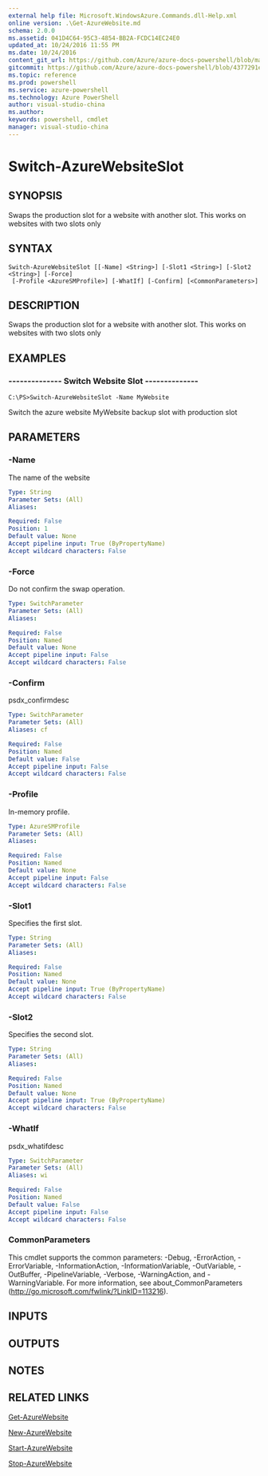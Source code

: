 ```yaml
---
external help file: Microsoft.WindowsAzure.Commands.dll-Help.xml
online version: .\Get-AzureWebsite.md
schema: 2.0.0
ms.assetid: 041D4C64-95C3-4854-BB2A-FCDC14EC24E0
updated_at: 10/24/2016 11:55 PM
ms.date: 10/24/2016
content_git_url: https://github.com/Azure/azure-docs-powershell/blob/master/azureps-cmdlets-docs/ServiceManagement/Azure.Compute/v1.6.1/Switch-AzureWebsiteSlot.md
gitcommit: https://github.com/Azure/azure-docs-powershell/blob/4377291ee360e58e2c1c5d644155daf6a0279055/azureps-cmdlets-docs/ServiceManagement/Azure.Compute/v1.6.1/Switch-AzureWebsiteSlot.md
ms.topic: reference
ms.prod: powershell
ms.service: azure-powershell
ms.technology: Azure PowerShell
author: visual-studio-china
ms.author: 
keywords: powershell, cmdlet
manager: visual-studio-china
---
```


# Switch-AzureWebsiteSlot

## SYNOPSIS
Swaps the production slot for a website with another slot.
This works on websites with two slots only

## SYNTAX

```
Switch-AzureWebsiteSlot [[-Name] <String>] [-Slot1 <String>] [-Slot2 <String>] [-Force]
 [-Profile <AzureSMProfile>] [-WhatIf] [-Confirm] [<CommonParameters>]
```

## DESCRIPTION
Swaps the production slot for a website with another slot.
This works on websites with two slots only

## EXAMPLES

### --------------  Switch Website Slot --------------
```
C:\PS>Switch-AzureWebsiteSlot -Name MyWebsite
```

Switch the azure website MyWebsite backup slot with production slot

## PARAMETERS

### -Name
The name of the website

```yaml
Type: String
Parameter Sets: (All)
Aliases: 

Required: False
Position: 1
Default value: None
Accept pipeline input: True (ByPropertyName)
Accept wildcard characters: False
```

### -Force
Do not confirm the swap operation.

```yaml
Type: SwitchParameter
Parameter Sets: (All)
Aliases: 

Required: False
Position: Named
Default value: None
Accept pipeline input: False
Accept wildcard characters: False
```

### -Confirm
psdx_confirmdesc

```yaml
Type: SwitchParameter
Parameter Sets: (All)
Aliases: cf

Required: False
Position: Named
Default value: False
Accept pipeline input: False
Accept wildcard characters: False
```

### -Profile
In-memory profile.

```yaml
Type: AzureSMProfile
Parameter Sets: (All)
Aliases: 

Required: False
Position: Named
Default value: None
Accept pipeline input: False
Accept wildcard characters: False
```

### -Slot1
Specifies the first slot.

```yaml
Type: String
Parameter Sets: (All)
Aliases: 

Required: False
Position: Named
Default value: None
Accept pipeline input: True (ByPropertyName)
Accept wildcard characters: False
```

### -Slot2
Specifies the second slot.

```yaml
Type: String
Parameter Sets: (All)
Aliases: 

Required: False
Position: Named
Default value: None
Accept pipeline input: True (ByPropertyName)
Accept wildcard characters: False
```

### -WhatIf
psdx_whatifdesc

```yaml
Type: SwitchParameter
Parameter Sets: (All)
Aliases: wi

Required: False
Position: Named
Default value: False
Accept pipeline input: False
Accept wildcard characters: False
```

### CommonParameters
This cmdlet supports the common parameters: -Debug, -ErrorAction, -ErrorVariable, -InformationAction, -InformationVariable, -OutVariable, -OutBuffer, -PipelineVariable, -Verbose, -WarningAction, and -WarningVariable. For more information, see about_CommonParameters (http://go.microsoft.com/fwlink/?LinkID=113216).

## INPUTS

## OUTPUTS

## NOTES

## RELATED LINKS

[Get-AzureWebsite](./Get-AzureWebsite.md)

[New-AzureWebsite](./New-AzureWebsite.md)

[Start-AzureWebsite](./Start-AzureWebsite.md)

[Stop-AzureWebsite](./Stop-AzureWebsite.md)


